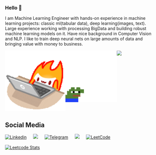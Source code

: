 ### Hello 🐣
I am Machine Learning Engineer with hands-on experience in machine learning projects: classic ml(tabular data), deep learning(images, text). Large experience working with processing BigData and building robust machine learning models on it. Have nice background in Computer Vision and NLP. I like to train deep neural nets on large amounts of data and bringing value with money to business.
<div r style="display: inline-block; justify-content: space-evenly;">
  <img align="right" src="https://github-readme-stats.vercel.app/api/top-langs/?username=kremenevskiy&langs_count=6&hide=javascript,css&theme=dark">
  <img src="https://github.com/kremenevskiy/kremenevskiy/blob/master/Flame.gif?raw=true" width="200"">
  <img src="https://github.com/kremenevskiy/kremenevskiy/blob/master/chill.gif?raw=true" align="right" width="170"">
</div>
<br>



## Social Media
[![Linkedin](https://img.shields.io/badge/LinkedIn-0077B5?style=for-the-badge&logo=linkedin&logoColor=white)](https://www.linkedin.com/in/kremeneuski/) &emsp;
[![](https://img.shields.io/badge/Gmail-D14836?style=for-the-badge&logo=gmail&logoColor=white)](mailto:kremeneuski@gmail.com) &emsp;
[![Telegram](https://img.shields.io/badge/Telegram-2CA5E0?style=for-the-badge&logo=telegram&logoColor=white)](https://t.me/kremenevskiy) &emsp;
[![](https://img.shields.io/badge/Kaggle-00599C?style=for-the-badge&logo=kaggle&logoColor=white)](https://www.kaggle.com/kremenevskiy/) &emsp;
[![LeetCode](https://img.shields.io/badge/LeetCode-000000?style=for-the-badge&logo=LeetCode&logoColor=#d16c06)](https://leetcode.com/u/kremenevskiy/) &emsp;
<br>
<br>
[![Leetcode Stats](https://leetcard.jacoblin.cool/kremenevskiy)](https://leetcode.com/kremenevskiy)